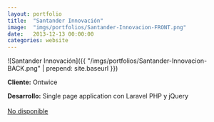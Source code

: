 ```yaml
---
layout:	portfolio
title:	"Santander Innovación"
image:	"imgs/portfolios/Santander-Innovacion-FRONT.png"
date:   2013-12-13 00:00:00
categories: website
---
```

![Santander Innovación]({{ "/imgs/portfolios/Santander-Innovacion-BACK.png" | prepend: site.baseurl }})

**Cliente:** Ontwice

**Desarrollo:** Single page application con Laravel PHP y jQuery
<br><br>
<a class="link" href="#" target="blank"> No disponible</a>